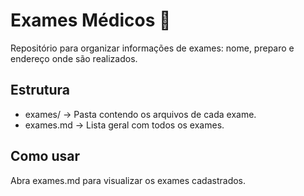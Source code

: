 
# Exames Médicos 🧾

Repositório para organizar informações de exames: nome, preparo e endereço onde são realizados.

## Estrutura
- exames/ → Pasta contendo os arquivos de cada exame.
- exames.md → Lista geral com todos os exames.

## Como usar
Abra exames.md para visualizar os exames cadastrados.
